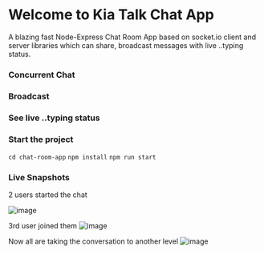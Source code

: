 # Welcome to Kia Talk Chat App

A blazing fast Node-Express Chat Room App based on socket.io client and server libraries which can share, broadcast messages with live ..typing status.

### Concurrent Chat
### Broadcast
### See live ..typing status


### Start the project
`cd chat-room-app`
`npm install`
`npm run start`

### Live Snapshots
2 users started the chat

![image](https://user-images.githubusercontent.com/38580123/131309913-24db9058-530d-4d3e-ba54-a4096c77c3eb.png)

3rd user joined them
![image](https://user-images.githubusercontent.com/38580123/131310409-c664aa57-e489-4804-ba3c-a9629298aa8c.png)

Now all are taking the conversation to another level
![image](https://user-images.githubusercontent.com/38580123/131310589-e4123637-2c0e-4e56-951d-ccac5dabf8a3.png)


